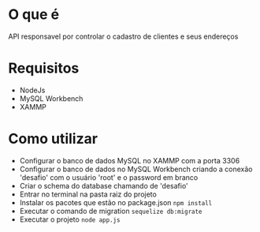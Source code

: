 # O que é
API responsavel por controlar o cadastro de clientes e seus endereços

# Requisitos
* NodeJs
* MySQL Workbench
* XAMMP

# Como utilizar
* Configurar o banco de dados MySQL no XAMMP com a porta 3306
* Configurar o banco de dados no MySQL Workbench criando a conexão 'desafio' com o usuário 'root' e o password em branco
* Criar o schema do database chamando de 'desafio'  
* Entrar no terminal na pasta raiz do projeto
* Instalar os pacotes que estão no package.json
``` npm install ```
* Executar o comando de migration
``` sequelize db:migrate ```
* Executar o projeto
``` node app.js ```
